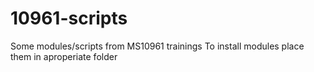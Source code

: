 # 10961-scripts
Some modules/scripts from MS10961 trainings
To install modules place them in aproperiate folder

